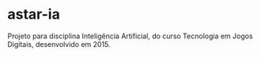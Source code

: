 # astar-ia
Projeto para disciplina Inteligência Artificial, do curso Tecnologia em Jogos Digitais, desenvolvido em 2015.
